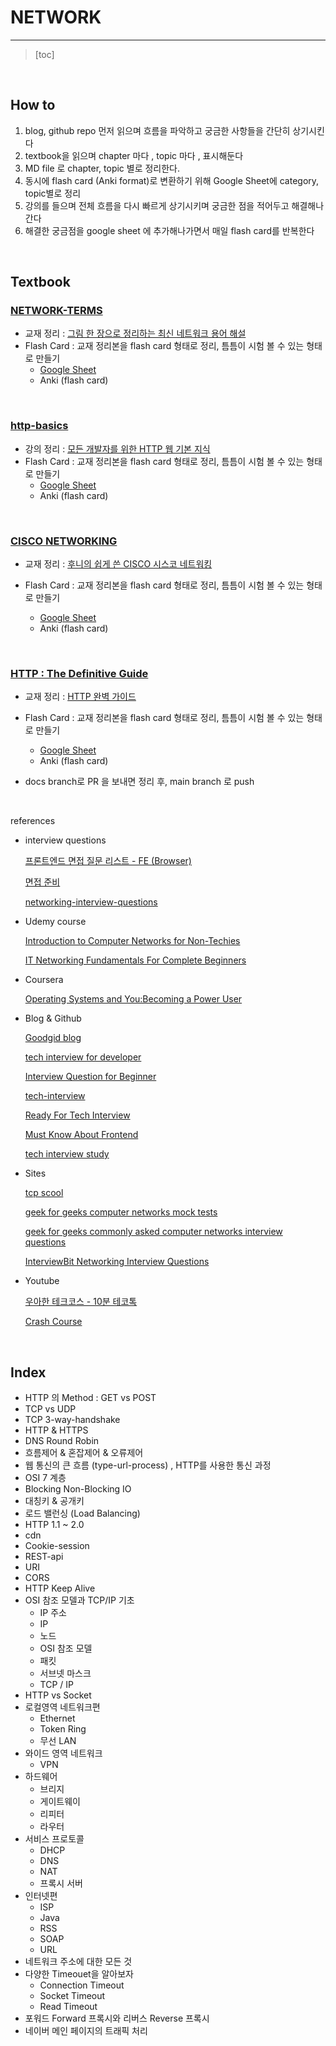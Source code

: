 # NETWORK

------

> [toc]

<br/>

## How to

1. blog, github repo 먼저 읽으며 흐름을 파악하고 궁금한 사항들을 간단히 상기시킨다
2. textbook을 읽으며 chapter 마다 , topic 마다 , 표시해둔다
3. MD file 로 chapter, topic 별로 정리한다.
4. 동시에 flash card (Anki format)로 변환하기 위해 Google Sheet에 category, topic별로 정리
5. 강의를 들으며 전체 흐름을 다시 빠르게 상기시키며 궁금한 점을 적어두고 해결해나간다
6. 해결한 궁금점을 google sheet 에 추가해나가면서 매일 flash card를 반복한다

<br/>

## Textbook

### [NETWORK-TERMS](https://github.com/Dinoryong/Network/tree/main/NETWORK-TERMS)

- 교재 정리 : [그림 한 장으로 정리하는 최신 네트워크 용어 해설](https://book.naver.com/bookdb/book_detail.nhn?bid=11091520)
- Flash Card : 교재 정리본을 flash card 형태로 정리, 틈틈이 시험 볼 수 있는 형태로 만들기
  - [Google Sheet](https://docs.google.com/spreadsheets/d/16sB1tNt-IFqbreJ4ytutIIF-dTqlVelDk49IYn8WWxw/edit?usp=sharing)
  - Anki (flash card)

<br/>

### [http-basics](https://github.com/Dinoryong/Network/tree/main/http-basics)

- 강의 정리 : [모든 개발자를 위한 HTTP 웹 기본 지식](https://www.inflearn.com/course/http-%EC%9B%B9-%EB%84%A4%ED%8A%B8%EC%9B%8C%ED%81%AC)
- Flash Card : 교재 정리본을 flash card 형태로 정리, 틈틈이 시험 볼 수 있는 형태로 만들기
  - [Google Sheet](https://docs.google.com/spreadsheets/d/16sB1tNt-IFqbreJ4ytutIIF-dTqlVelDk49IYn8WWxw/edit?usp=sharing)
  - Anki (flash card)

<br/>

### [CISCO NETWORKING]()

- 교재 정리 : [후니의 쉽게 쓴 CISCO 시스코 네트워킹](http://www.yes24.com/Product/Goods/64994948)

- Flash Card : 교재 정리본을 flash card 형태로 정리, 틈틈이 시험 볼 수 있는 형태로 만들기
  - [Google Sheet](https://docs.google.com/spreadsheets/d/16sB1tNt-IFqbreJ4ytutIIF-dTqlVelDk49IYn8WWxw/edit?usp=sharing)
  - Anki (flash card)

<br/>

### [HTTP : The Definitive Guide]()

- 교재 정리 : [HTTP 완벽 가이드](http://www.kyobobook.co.kr/product/detailViewKor.laf?mallGb=KOR&ejkGb=KOR&barcode=9788966261208)

- Flash Card : 교재 정리본을 flash card 형태로 정리, 틈틈이 시험 볼 수 있는 형태로 만들기
  - [Google Sheet](https://docs.google.com/spreadsheets/d/16sB1tNt-IFqbreJ4ytutIIF-dTqlVelDk49IYn8WWxw/edit?usp=sharing)
  - Anki (flash card)
- docs branch로 PR 을 보내면 정리 후, main branch 로 push

<br/>

references

- interview questions

  [프론트엔드 면접 질문 리스트 - FE (Browser)](https://joontae-kim.github.io/2020/10/26/interview-question-fe/)

  [면접 준비](https://trello.com/b/KXxQo8Lw/%EB%A9%B4%EC%A0%91%EC%A4%80%EB%B9%84)

  [networking-interview-questions](https://www.guru99.com/networking-interview-questions.html)

- Udemy course

  [Introduction to Computer Networks for Non-Techies](https://www.udemy.com/course/introduction-to-computer-networks/learn/lecture/13564126?start=15#overview)

  [IT Networking Fundamentals For Complete Beginners](https://www.udemy.com/course/it-networking-fundamentals/learn/lecture/7307262?start=15#overview)

- Coursera

  [Operating Systems and You:Becoming a Power User](https://www.coursera.org/learn/os-power-user)

- Blog & Github

  [Goodgid blog](https://goodgid.github.io/category/#Network)

  [tech interview for developer](https://github.com/CS-box/tech-interview-for-developer/tree/master/Computer%20Science/Network)

  [Interview Question for Beginner](https://github.com/CS-box/Interview_Question_for_Beginner/tree/master/Network)

  [tech-interview](https://github.com/CS-box/tech-interview#2-network)

  [Ready For Tech Interview](https://github.com/CS-box/Ready-For-Tech-Interview/tree/master/Network)

  [Must Know About Frontend](https://github.com/CS-box/Must-Know-About-Frontend#chart_with_upwards_trend-%EB%84%A4%ED%8A%B8%EC%9B%8C%ED%81%AC)

  [tech interview study](https://github.com/CS-box/tech-interview-study#2-network)

- Sites

  [tcp scool](http://tcpschool.com/webbasic/intro)

  [geek for geeks computer networks mock tests](https://www.geeksforgeeks.org/quiz-corner-gq/#Computer%20Networks%20Mock%20Tests)

  [geek for geeks commonly asked computer networks interview questions](https://www.geeksforgeeks.org/commonly-asked-computer-networks-interview-questions-set-1/)

  [InterviewBit Networking Interview Questions](https://www.interviewbit.com/networking-interview-questions/)

- Youtube

  [우아한 테크코스 - 10분 테코톡](https://youtube.com/playlist?list=PLgXGHBqgT2TvpJ_p9L_yZKPifgdBOzdVH)

  [Crash Course](https://youtu.be/3QhU9jd03a0)
  
  

<br/>

## Index

- HTTP 의 Method : GET vs POST
- TCP vs UDP
- TCP 3-way-handshake
- HTTP & HTTPS
- DNS Round Robin
- 흐름제어 & 혼잡제어 & 오류제어
- 웹 통신의 큰 흐름 (type-url-process) , HTTP를 사용한 통신 과정
- OSI 7 계층
- Blocking Non-Blocking IO
- 대칭키 & 공개키
- 로드 밸런싱 (Load Balancing)
- HTTP 1.1 ~ 2.0
- cdn
- Cookie-session
- REST-api
- URI
- CORS
- HTTP Keep Alive
- OSI 참조 모델과 TCP/IP 기초
  - IP 주소
  - IP
  - 노드
  - OSI 참조 모델
  - 패킷
  - 서브넷 마스크
  - TCP / IP
- HTTP vs Socket
- 로컬영역 네트워크편
  - Ethernet
  - Token Ring
  - 무선 LAN
- 와이드 영역 네트워크
  - VPN
- 하드웨어
  - 브리지
  - 게이트웨이
  - 리피터
  - 라우터
- 서비스 프로토콜
  - DHCP
  - DNS
  - NAT
  - 프록시 서버
- 인터넷편
  - ISP
  - Java
  - RSS
  - SOAP
  - URL
- 네트워크 주소에 대한 모든 것
- 다양한 Timeouet을 알아보자 
  - Connection Timeout
  - Socket Timeout
  - Read Timeout
- 포워드 Forward 프록시와 리버스 Reverse 프록시
- 네이버 메인 페이지의 트래픽 처리

